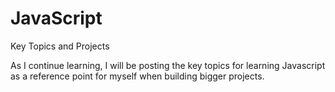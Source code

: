 # JavaScript
Key Topics and Projects

As I continue learning, I will be posting the key topics for learning Javascript as a reference point for myself when building bigger projects.

